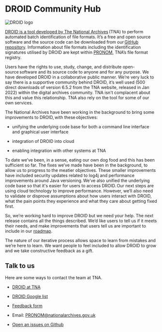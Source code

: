 # DROID Community Hub

 ![DROID logo ](https://user-images.githubusercontent.com/47107641/189124064-2be233d2-edc9-40d4-bfa6-d2f95a79b902.gif)

[DROID is a tool developed by The National Archives](https://www.nationalarchives.gov.uk/information-management/manage-information/preserving-digital-records/droid/) (TNA) to perform automated batch identification of file formats. It’s a free and open source software and the source code can be downloaded from our [GitHub repository](https://github.com/digital-preservation/droid ). Information about file formats including the identification signatures utilised by DROID are kept within [PRONOM](https://www.nationalarchives.gov.uk/PRONOM/Default.aspx), TNA’s file format registry.  

Users have the rights to use, study, change, and distribute open-source software and its source code to anyone and for any purpose. We have developed DROID in a collaborative public manner. We’re very luck to say there is a supportive community behind DROID, it’s well used (500 direct downloads of version 6.5.2 from the TNA website, released in Jan 2022) within the digital archives community. TNA isn't complacent about this and value this relationship. TNA also rely on the tool for some of our own services.  


The National Archives have been working in the background to bring some improvements to DROID, with these objectives:   
 
- unifying the underlying code base for both a command line interface and graphical user interface  

- integration of DROID into cloud    

- enabling integration with other systems at TNA 

To date we’ve been, in a sense, eating our own dog food and this has been sufficient so far. The fixes we’ve made have been in the background, to allow us to progress to the meatier objectives. These smaller improvements have included security updates related to log4j and performance improvements around Java versioning. We’ve also unified the underlying code base so that it's easier for users to access DROID. Our next steps are using cloud technology to improve performance. However, we’ll also need to validate or disprove assumptions about how users interact with DROID, what the pain points they experience and what they care about getting fixed first. 
 
So, we’re working hard to improve DROID but we need your help. The next release contains all the things described. We’d like users to tell us if it meets their needs, and make improvements that users tell us are important to include in our [roadmap](https://trello.com/b/OWFeHiy9/droid-public-roadmap).
 
The nature of our iterative process allows space to learn from mistakes and we’re here to learn. We want people to feel included to allow DROID to grow and we take constructive feedback as a gift.  

## Talk to us
 
Here are some ways to contact the team at TNA. 

- [DROID at TNA](https://www.nationalarchives.gov.uk/information-management/manage-information/preserving-digital-records/droid/)

- [DROID Google list](https://groups.google.com/g/droid-list)
 
- [Feedback form](https://www.nationalarchives.gov.uk/PRONOM/submitinfo.htm)  
 
- Email: PRONOM@nationalarchives.gov.uk   
 
- [Open an issues on Github](https://github.com/digital-preservation/droid/issues?q=is%3Aopen)

